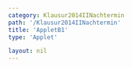 ```yaml
---
category: Klausur2014IINachtermin
path: '/Klausur2014IINachtermin'
title: 'AppletB1'
type: 'Applet'

layout: nil
---
```

<link type="text/css" href="https://cdnjs.cloudflare.com/ajax/libs/jsxgraph/0.99.6/jsxgraph.css"><link rel="stylesheet" type="text/css" href="//cdnjs.cloudflare.com/ajax/libs/jsxgraph/0.99.7/jsxgraph.css" />
<div id="1d3be269-a186-4326-ad9c-93f95f692416" class="jxgbox" style="width:500px; height:500px">
<script type="text/javascript">
    (function() {
	//board
var board = JXG.JSXGraph.initBoard('1d3be269-a186-4326-ad9c-93f95f692416', {
                boundingbox: [-6, 8, 6, -4],
                axis: true
                
            });             
var P = board.create('point', [-5, -3.4], {color:'red', name:'P', fixed:true});
var Q = board.create('point', [2, -0.6], {color:'red', name:'Q', fixed:true});
var A = board.create('point', [-5,5], {color:'red', name:'A', fixed:true});
var C = board.create('point', [3,2], {color:'red', name:'C', fixed:true});
board.create('text', [-5, 6.5, '2014 NT MatII/III B1'], {fontsize: 18});

var f = x => -0.4*x*x-0.8*x+2.6;
var g = x => 0.2*x+6;

var Gf = board.create('functiongraph', [f, -5, 3], {name:'f', withLabel:true});
var Gg = board.create('functiongraph', [g], {name:'g', withLabel:true});

var B = board.create('glider', [-2, f(-2), Gf], {name:'B', color:'orange'});

var D = board.create('point', [function(){return B.X();}, function(){return 0.2*B.X()+6;}], {name:'D', color:'green', fixed:true});

board.create('segment', [A,B], {color:'green'});
board.create('segment', [C,D], {color:'green'});
board.create('segment', [A,D], {color:'green'});
board.create('segment', [B,C], {color:'green'});

board.create('text', [-3.5,-1, function(){ return 'B(' + JXG.toFixed(B.X(), 2) + ', ' + JXG.toFixed(B.Y(), 2) + ')';}], {fontsize:18, color:'orange'});
board.create('text', [-3.5,-1.7, function(){ return 'D(' + JXG.toFixed(D.X(), 2) + ', ' + JXG.toFixed(D.Y(), 2) + ')';}], {fontsize:18, color:'green'});
board.create('text', [-3.5,-2.4, function(){ return 'A(' + JXG.toFixed(D.X(), 2) + ') = ' + JXG.toFixed(D.X() * D.X()*1.6 + 4*D.X() +13.6, 2) + ' FE';}], {fontsize:18});

})()
  </script>
  </div>

